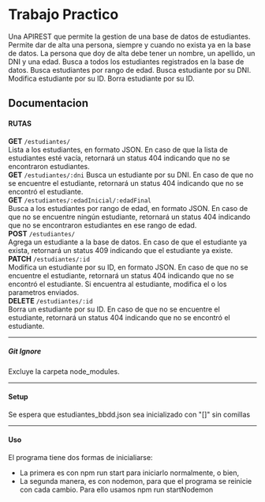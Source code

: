 # Trabajo Practico
Una APIREST que permite la gestion de una base de datos de estudiantes.
Permite dar de alta una persona, siempre y cuando no exista ya en la base de datos.
La persona que doy de alta debe tener un nombre, un apellido, un DNI y una edad.
Busca a todos los estudiantes registrados en la base de datos. 
Busca estudiantes por rango de edad.
Busca estudiante por su DNI. 
Modifica estudiante por su ID.
Borra estudiante por su ID. 


## Documentacion

#### RUTAS
**GET** `/estudiantes/`  
Lista a los estudiantes, en formato JSON. En caso de que la lista de estudiantes esté vacía, retornará un status 404 indicando que no se encontraron estudiantes.  
**GET** `/estudiantes/:dni`
Busca un estudiante por su DNI. En caso de que no se encuentre el estudiante, retornará un status 404 indicando que no se encontró el estudiante.  
**GET** `/estudiantes/:edadInicial/:edadFinal`  
Busca a los estudiantes por rango de edad, en formato JSON. En caso de que no se encuentre ningún estudiante, retornará un status 404 indicando que no se encontraron estudiantes en ese rango de edad.  
**POST** `/estudiantes/`  
Agrega un estudiante a la base de datos. En caso de que el estudiante ya exista, retornará un status 409 indicando que el estudiante ya existe.  
**PATCH** `/estudiantes/:id`  
Modifica un estudiante por su ID, en formato JSON. En caso de que no se encuentre el estudiante, retornará un status 404 indicando que no se encontró el estudiante. Si encuentra al estudiante, modifica el o los parametros enviados.  
**DELETE** `/estudiantes/:id`  
Borra un estudiante por su ID. En caso de que no se encuentre el estudiante, retornará un status 404 indicando que no se encontró el estudiante.  

****

##### Git Ignore
Excluye la carpeta node_modules.

****

#### Setup
Se espera que estudiantes_bbdd.json sea inicializado con "[]" sin comillas

****
#### Uso
El programa tiene dos formas de inicialiarse:

- La primera es con npm run start para iniciarlo normalmente, o bien,
- La segunda manera, es con nodemon, para que el programa se reinicie con cada cambio. Para ello usamos npm run startNodemon